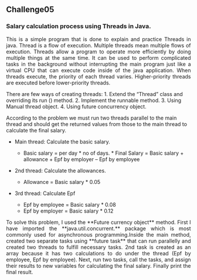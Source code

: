 ## Challenge05
### Salary calculation process using Threads in Java.

<p align="justify"> This is a simple program that is done to explain and practice Threads in java. Thread is a flow of execution. Multiple threads mean multiple flows of execution. Threads allow a program to operate more efficiently by doing multiple things at the same time. It can be used to perform complicated tasks in the background without interrupting the main program just like a virtual CPU that can execute code inside of the java application. When threads execute, the priority of each thread varies. Higher-priority threads are executed before lower-priority threads.</p>
There are few ways of creating threads: 
  	1. Extend the “Thread” class and overriding its run () method.
        2. Implement the runnable method.
        3. Using Manual thread object.
  	4. Using future concurrency object.
                                                                     
According to the problem we must run two threads parallel to the main thread and should get the returned values from those to the main thread to calculate the final salary. 

* Main thread: Calculate the basic salary.  
    *	Basic salary = per day * no of days.
	  * Final Salary = Basic salary + allowance + Epf by employer – Epf by employee
	
* 2nd thread: Calculate the allowances. 
    * Allowance = Basic salary * 0.05
* 3rd thread: Calculate Epf
    * Epf by employee = Basic salary * 0.08
    *  Epf by employer = Basic salary * 0.12

<p align="justify"> To solve this problem, I used the **Future currency object** method. First I have imported the **java.util.concurrent.** package which is most commonly used for asynchronous programming.Inside the main method, created two separate tasks using **future task** that can run parallelly and created two threads to fulfill necessary tasks. 2nd task is created as an array because it has two calculations to do under the thread (Epf by employee, Epf by employee). 
Next, run two tasks, call the tasks, and assign their results to new variables for calculating the final salary. 
Finally print the final result. </p> 

